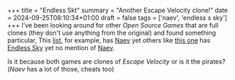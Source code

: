 +++
title = "Endless Skt"
summary = "Another Escape Velocity clone!"
date = 2024-09-25T08:10:34+01:00
draft = false
tags = ['naev', 'endless s sky']
+++
I've been looking around for other *Open Source Games* that are full clones (they don't use anything from the original) and found something particular,
This [list](https://github.com/bobeff/open-source-games?tab=readme-ov-file#role-playing-games), for example, has [Naev](https://github.com/naev/naev) yet others like [this one](https://www.technorms.com/71807/best-open-source-games) has [Endless Sky](https://endless-sky.github.io/) yet no mention of [Naev](https://github.com/naev/naev).

Is it because both games are clones of *Escape Velocity* or is it the pirates? (*Naev* has a lot of those, cheats too)
